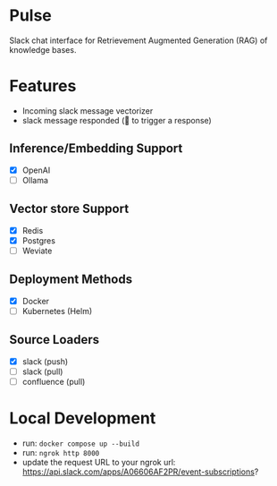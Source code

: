 # Pulse
Slack chat interface for Retrievement Augmented Generation (RAG) of knowledge bases.

# Features
- Incoming slack message vectorizer
- slack message responded (:eyes: to trigger a response)

## Inference/Embedding Support
- [x] OpenAI
- [ ] Ollama

## Vector store Support
- [x] Redis
- [x] Postgres
- [ ] Weviate

## Deployment Methods
 - [x] Docker
 - [ ] Kubernetes (Helm)

## Source Loaders
- [x] slack (push)
- [ ] slack (pull)
- [ ] confluence (pull)

# Local Development
- run: `docker compose up --build`
- run: `ngrok http 8000`
- update the request URL to your ngrok url: https://api.slack.com/apps/A06606AF2PR/event-subscriptions?

